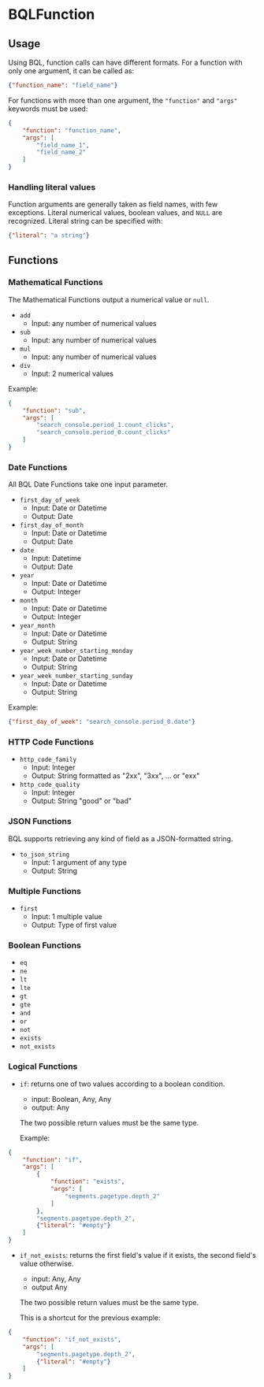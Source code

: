 # BQLFunction

## Usage

Using BQL, function calls can have different formats.
For a function with only one argument, it can be called as:
```JSON
{"function_name": "field_name"}
```
For functions with more than one argument, the `"function"` and `"args"` 
keywords must be used:
```JSON
{
    "function": "function_name",
    "args": [
        "field_name_1",
        "field_name_2"
    ]
}
```

### Handling literal values

Function arguments are generally taken as field names, with few exceptions.
Literal numerical values, boolean values, and `NULL` are recognized. Literal
string can be specified with:
```json
{"literal": "a string"}
```

## Functions

### Mathematical Functions

The Mathematical Functions output a numerical value or `null`.

- `add`
    - Input: any number of numerical values
- `sub`
    - Input: any number of numerical values
- `mul`
    - Input: any number of numerical values
- `div`
    - Input: 2 numerical values

Example:
```JSON
{
    "function": "sub",
    "args": [
        "search_console.period_1.count_clicks",
        "search_console.period_0.count_clicks"
    ]
}
```

### Date Functions

All BQL Date Functions take one input parameter.

- `first_day_of_week`
    - Input: Date or Datetime
    - Output: Date
- `first_day_of_month`
    - Input: Date or Datetime
    - Output: Date
- `date`
    - Input: Datetime
    - Output: Date
- `year`
    - Input: Date or Datetime
    - Output: Integer
- `month`
    - Input: Date or Datetime
    - Output: Integer
- `year_month`
    - Input: Date or Datetime
    - Output: String
- `year_week_number_starting_monday`
    - Input: Date or Datetime
    - Output: String
- `year_week_number_starting_sunday`
    - Input: Date or Datetime
    - Output: String

Example:
```JSON
{"first_day_of_week": "search_console.period_0.date"}
```

### HTTP Code Functions

- `http_code_family`
    - Input: Integer
    - Output: String formatted as "2xx", "3xx", ... or "exx"
- `http_code_quality`
    - Input: Integer
    - Output: String "good" or "bad"

### JSON Functions

BQL supports retrieving any kind of field as a JSON-formatted string.

- `to_json_string`
    - Input: 1 argument of any type
    - Output: String

### Multiple Functions

- `first`
    - Input: 1 multiple value
    - Output: Type of first value


### Boolean Functions

- `eq`
- `ne`
- `lt`
- `lte`
- `gt`
- `gte`
- `and`
- `or`
- `not`
- `exists`
- `not_exists`

### Logical Functions

- `if`: returns one of two values according to a boolean condition.

    - input: Boolean, Any, Any
    - output: Any

    The two possible return values must be the same type.

    Example:

```json
{
    "function": "if",
    "args": [
        {
            "function": "exists",
            "args": [
                "segments.pagetype.depth_2"
            ]
        },
        "segments.pagetype.depth_2",
        {"literal": "#empty"}
    ]
}
```

- `if_not_exists`: returns the first field's value if it exists, the second field's value otherwise. 
    - input: Any, Any
    - output Any

    The two possible return values must be the same type.
    
    This is a shortcut for the previous example:

```json
{
    "function": "if_not_exists",
    "args": [
        "segments.pagetype.depth_2",
        {"literal": "#empty"}
    ]
}
```
